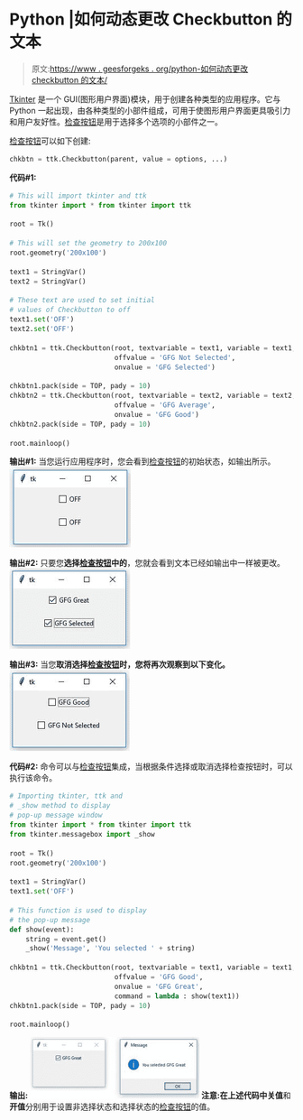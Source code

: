 # Python |如何动态更改 Checkbutton 的文本

> 原文:[https://www . geesforgeks . org/python-如何动态更改 checkbutton 的文本/](https://www.geeksforgeeks.org/python-how-to-dynamically-change-text-of-checkbutton/)

[Tkinter](https://www.geeksforgeeks.org/python-gui-tkinter/) 是一个 GUI(图形用户界面)模块，用于创建各种类型的应用程序。它与 Python 一起出现，由各种类型的小部件组成，可用于使图形用户界面更具吸引力和用户友好性。[检查按钮](https://www.geeksforgeeks.org/python-tkinter-ttk-checkbutton-and-comparison-with-simple-checkbutton/)是用于选择多个选项的小部件之一。

[检查按钮](https://www.geeksforgeeks.org/python-tkinter-ttk-checkbutton-and-comparison-with-simple-checkbutton/)可以如下创建:

```py
chkbtn = ttk.Checkbutton(parent, value = options, ...)
```

**代码#1:**

```py
# This will import tkinter and ttk
from tkinter import * from tkinter import ttk

root = Tk()

# This will set the geometry to 200x100
root.geometry('200x100')

text1 = StringVar()
text2 = StringVar()

# These text are used to set initial
# values of Checkbutton to off
text1.set('OFF')
text2.set('OFF')

chkbtn1 = ttk.Checkbutton(root, textvariable = text1, variable = text1,
                          offvalue = 'GFG Not Selected',
                          onvalue = 'GFG Selected')

chkbtn1.pack(side = TOP, pady = 10)
chkbtn2 = ttk.Checkbutton(root, textvariable = text2, variable = text2,
                          offvalue = 'GFG Average',
                          onvalue = 'GFG Good')
chkbtn2.pack(side = TOP, pady = 10)

root.mainloop()
```

**输出#1:** 当您运行应用程序时，您会看到[检查按钮](https://www.geeksforgeeks.org/python-tkinter-ttk-checkbutton-and-comparison-with-simple-checkbutton/)的初始状态，如输出所示。
![](img/b69e8791edf7e3e954cab5c875d40ce0.png)

**输出#2:** 只要您**选择[检查按钮](https://www.geeksforgeeks.org/python-tkinter-ttk-checkbutton-and-comparison-with-simple-checkbutton/)中的**，您就会看到文本已经如输出中一样被更改。
![](img/4201745b3be1528bea4178cbe26df6bd.png)

**输出#3:** 当您**取消选择[检查按钮](https://www.geeksforgeeks.org/python-tkinter-ttk-checkbutton-and-comparison-with-simple-checkbutton/)时，您将再次观察到以下变化。
![](img/f4fddd750203c923092a0edc0acc209e.png)**

**代码#2:** 命令可以与[检查按钮](https://www.geeksforgeeks.org/python-tkinter-ttk-checkbutton-and-comparison-with-simple-checkbutton/)集成，当根据条件选择或取消选择检查按钮时，可以执行该命令。

```py
# Importing tkinter, ttk and
# _show method to display
# pop-up message window
from tkinter import * from tkinter import ttk
from tkinter.messagebox import _show

root = Tk()
root.geometry('200x100')

text1 = StringVar()
text1.set('OFF')

# This function is used to display
# the pop-up message
def show(event):
    string = event.get()
    _show('Message', 'You selected ' + string)

chkbtn1 = ttk.Checkbutton(root, textvariable = text1, variable = text1,
                          offvalue = 'GFG Good',
                          onvalue = 'GFG Great',
                          command = lambda : show(text1))
chkbtn1.pack(side = TOP, pady = 10)

root.mainloop()
```

**输出:**
![](img/6e1d93f41bd007423dc3b5cec95812c3.png)
**注意:**在上述代码中**关值**和**开值**分别用于设置非选择状态和选择状态的[检查按钮](https://www.geeksforgeeks.org/python-tkinter-ttk-checkbutton-and-comparison-with-simple-checkbutton/)的值。